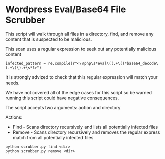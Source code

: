 Wordpress Eval/Base64 File Scrubber
===================================

This script will walk through all files in a directory, find, and remove
any content that is suspected to be malicious.

This scan uses a regular expression to seek out any potentially malicious content

```
infected_pattern = re.compile(r"<\?php\s*eval\((.+\()*base64_decode\(.+\)\).+\s*?>")
```

It is strongly advized to check that this regular expression will match your needs.

We have not covered all of the edge cases for this script so be warned running this
script could have negative consequences.

The script accepts two arguments: action and directory

Actions:

* Find - Scans directory recursively and lists all potentially infected files
* Remove - Scans directory recursively and removes the regular express match
from all potentially infected files

```
python scrubber.py find <dir>
python scrubber.py remove <dir>
```